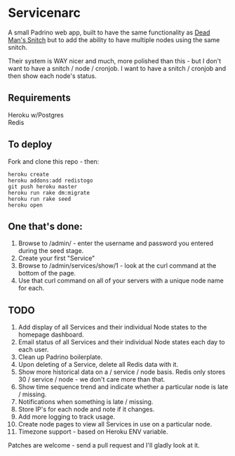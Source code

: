 Servicenarc
===========

A small Padrino web app, built to have the same functionality as [Dead Man's Snitch](https://deadmanssnitch.com) but to add the ability to have multiple nodes using the same snitch.

Their system is WAY nicer and much, more polished than this - but I don't want to have a snitch / node / cronjob. I want to have a snitch / cronjob and then show each node's status.

Requirements
-------------

Heroku w/Postgres<br/>
Redis

To deploy
---------

Fork and clone this repo - then:

	heroku create
	heroku addons:add redistogo
	git push heroku master
	heroku run rake dm:migrate
	heroku run rake seed
	heroku open

One that's done:
----------------

1. Browse to /admin/ - enter the username and password you entered during the seed stage.
2. Create your first "Service"
3. Browse to /admin/services/show/1 - look at the curl command at the bottom of the page.
4. Use that curl command on all of your servers with a unique node name for each.

TODO
----

1. Add display of all Services and their individual Node states to the homepage dashboard.
2. Email status of all Services and their individual Node states each day to each user.
3. Clean up Padrino boilerplate.
4. Upon deleting of a Service, delete all Redis data with it.
5. Show more historical data on a / service / node basis. Redis only stores 30 / service / node - we don't care more than that.
6. Show time sequence trend and indicate whether a particular node is late / missing.
7. Notifications when something is late / missing.
8. Store IP's for each node and note if it changes.
9. Add more logging to track usage.
10. Create node pages to view all Services in use on a particular node.
11. Timezone support - based on Heroku ENV variable.

Patches are welcome - send a pull request and I'll gladly look at it.
